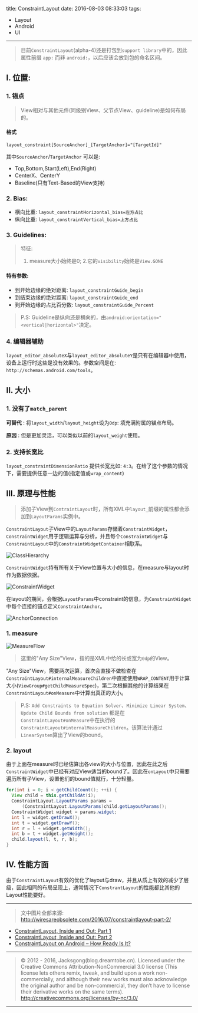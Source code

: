 title: ConstraintLayout
date: 2016-08-03 08:33:03
tags:
- Layout
- Android
- UI

---

> 目前`ConstraintLayout`(alpha-4)还是打包到`support library`中的，因此 属性前缀 `app:` 而非 `android:`，以后应该会放到包的命名区间。

## I. 位置:

### 1. 锚点

> View相对与其他元件(同级别View、父节点View、guideline)是如何布局的。

<!-- more -->

#### 格式

```
layout_constraint[SourceAnchor]_[TargetAnchor]="[TargetId]"
```

其中`SourceAnchor`/`TargetAnchor` 可以是:

- Top,Bottom,Start(Left),End(Right)
- CenterX、CenterY
- Baseline(只有Text-Based的View支持)

### 2. Bias:

- 横向比重: `layout_constraintHorizontal_bias=左方占比`
- 纵向比重: `layout_constraintVertical_bias=上方占比`

### 3. Guidelines:

> 特征:
> 1. measure大小始终是0;
> 2.它的`visibility`始终是`View.GONE`

#### 特有参数:

- 到开始边缘的绝对距离: `layout_constraintGuide_begin`
- 到结束边缘的绝对距离: `layout_constraintGuide_end`
- 到开始边缘的占比百分数: `layout_constraintGuide_Percent`

> P.S: Guideline是纵向还是横向的，由`android:orientation="<vertical|horizontal>"`决定。

### 4. 编辑器辅助

`layout_editor_absoluteX`与`layout_editor_absoluteY`是只有在编辑器中使用，设备上运行时这些是没有效果的。参数空间是在: `http://schemas.android.com/tools`。

## II. 大小


### 1. 没有了`match_parent`

**可替代** : 将`layout_width`/`layout_height`设为`0dp`: 填充满附属的锚点布局。

**原因** : 但是更加灵活，可以类似以前的`layout_weight`使用。

### 2. 支持长宽比

`layout_constraintDimensionRatio` 提供长宽比如: `4:3`。在给了这个参数的情况下，需要提供任意一边的值(指定值或`wrap_content`)

## III. 原理与性能

> 添加子View到`ContraintLayout`时，所有XML中`layout_`前缀的属性都会添加到`LayoutParams`实例中。

`ConstraintLayout`子View中的`LayoutParams`存储着`ConstraintWidget`，`ConstraintWidget`用于逻辑运算与分析，并且每个`ConstraintWidget`与`ConstraintLayout`中的`ConstraintWidgetContainer`相联系。

![ClassHierarchy](/img/constraint-layout_classHierarchy.png)

`ConstraintWidget`持有所有关于View位置与大小的信息，在measure与layout时作为数据依据。

![ConstraintWidget](/img/constraint-layout_constraintWidget.png)

在layout的期间，会根据`LayoutParams`中constraint的信息，为`ConstraintWidget`中每个连接的锚点定义`ConstraintAnchor`。

![AnchorConnection](/img/constraint-layout_anchorConnection.png)

### 1. measure

![MeasureFlow](/img/constraint-layout_measureFlow.png)

> 这里的"Any Size"View，指的是XML中给的长或宽为`0dp`的View。

"Any Size"View，需要两次运算，首次会直接不做检查在`ConstraintLayout#internalMeasureChildren`中直接使用`WRAP_CONTENT`用于计算大小(`ViewGroup#getChildMeasureSpec`)，第二次根据其他的计算结果在`ConstraintLayout#onMeasure`中计算出真正的大小。

> P.S: `Add Constraints to Equation Solver`、`Minimize Linear System`、`Update Child Bounds from solution` 都是在`ConstraintLayout#onMeasure`中在执行的`ConstraintLayout#internalMeasureChildren`。该算法计通过`LinearSystem`算出了View的bound。

### 2. layout

由于上面在measure时已经估算出各view的大小与位置，因此在此之后`ConstraintWidget`中已经有对应View适当的bound了。因此在`onLayout`中只需要遍历所有子View，设置他们的bound值就行，十分轻量。

```java
for(int i = 0; i < getChildCount(); ++i) {
  View child = this.getChildAt(i);
  ConstraintLayout.LayoutParams params =
      (ConstraintLayout.LayoutParams)child.getLayoutParams();
  ConstraintWidget widget = params.widget;
  int l = widget.getDrawX();
  int t = widget.getDrawY();
  int r = l + widget.getWidth();
  int b = t + widget.getHeight();
  child.layout(l, t, r, b);
}
```

## IV. 性能方面

由于`ConstraintLayout`有效的优化了layout与draw，并且从质上有效的减少了层级，因此相同的布局呈现上，通常情况下`ConstrantLayout`的性能都比其他的Layout性能要好。

---

> 文中图片全部来源: http://wiresareobsolete.com/2016/07/constraintlayout-part-2/

- [ConstraintLayout, Inside and Out: Part 1](http://wiresareobsolete.com/2016/07/constraintlayout-part-1/)
- [ConstraintLayout, Inside and Out: Part 2](http://wiresareobsolete.com/2016/07/constraintlayout-part-2/)
- [ConstraintLayout on Android – How Ready Is It?](http://leaks.wanari.com/2016/05/31/constraintlayout-android/)


---

> © 2012 - 2016, Jacksgong(blog.dreamtobe.cn). Licensed under the Creative Commons Attribution-NonCommercial 3.0 license (This license lets others remix, tweak, and build upon a work non-commercially, and although their new works must also acknowledge the original author and be non-commercial, they don’t have to license their derivative works on the same terms). http://creativecommons.org/licenses/by-nc/3.0/

---
